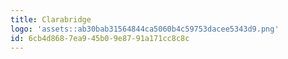 ```yaml
---
title: Clarabridge
logo: 'assets::ab30bab31564844ca5060b4c59753dacee5343d9.png'
id: 6cb4d868-7ea9-45b0-9e87-91a171cc8c8c
---
```

